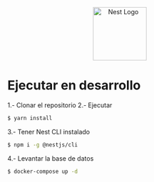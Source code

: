 <p align="center">
  <a href="http://nestjs.com/" target="blank"><img src="https://nestjs.com/img/logo-small.svg" width="120" alt="Nest Logo" /></a>
</p>

# Ejecutar en desarrollo

1.- Clonar el repositorio
2.- Ejecutar

```bash
$ yarn install
```

3.- Tener Nest CLI instalado

```bash
$ npm i -g @nestjs/cli
```

4.- Levantar la base de datos

```bash
$ docker-compose up -d
```

